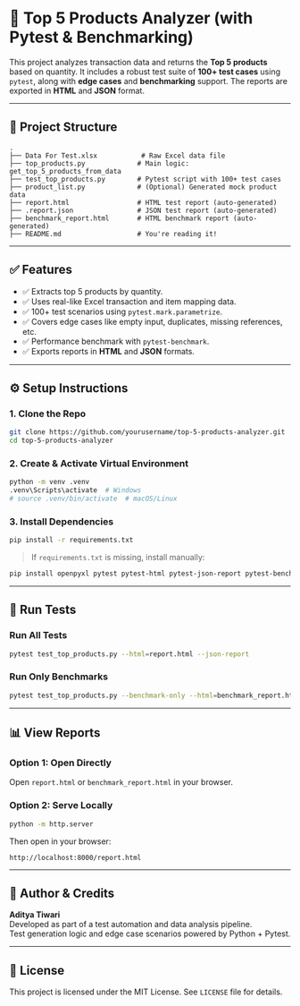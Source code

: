 
# 🧪 Top 5 Products Analyzer (with Pytest & Benchmarking)

This project analyzes transaction data and returns the **Top 5 products** based on quantity. It includes a robust test suite of **100+ test cases** using `pytest`, along with **edge cases** and **benchmarking** support. The reports are exported in **HTML** and **JSON** format.

---

## 📁 Project Structure

```
.
├── Data For Test.xlsx           # Raw Excel data file
├── top_products.py             # Main logic: get_top_5_products_from_data
├── test_top_products.py        # Pytest script with 100+ test cases
├── product_list.py             # (Optional) Generated mock product data
├── report.html                 # HTML test report (auto-generated)
├── .report.json                # JSON test report (auto-generated)
├── benchmark_report.html       # HTML benchmark report (auto-generated)
├── README.md                   # You're reading it!
```

---

## ✅ Features

- ✅ Extracts top 5 products by quantity.
- ✅ Uses real-like Excel transaction and item mapping data.
- ✅ 100+ test scenarios using `pytest.mark.parametrize`.
- ✅ Covers edge cases like empty input, duplicates, missing references, etc.
- ✅ Performance benchmark with `pytest-benchmark`.
- ✅ Exports reports in **HTML** and **JSON** formats.

---

## ⚙️ Setup Instructions

### 1. Clone the Repo

```bash
git clone https://github.com/yourusername/top-5-products-analyzer.git
cd top-5-products-analyzer
```

### 2. Create & Activate Virtual Environment

```bash
python -m venv .venv
.venv\Scripts\activate  # Windows
# source .venv/bin/activate  # macOS/Linux
```

### 3. Install Dependencies

```bash
pip install -r requirements.txt
```

> If `requirements.txt` is missing, install manually:
```bash
pip install openpyxl pytest pytest-html pytest-json-report pytest-benchmark
```

---

## 🧪 Run Tests

### Run All Tests

```bash
pytest test_top_products.py --html=report.html --json-report
```

### Run Only Benchmarks

```bash
pytest test_top_products.py --benchmark-only --html=benchmark_report.html --json-report
```

---

## 📊 View Reports

### Option 1: Open Directly
Open `report.html` or `benchmark_report.html` in your browser.

### Option 2: Serve Locally

```bash
python -m http.server
```

Then open in your browser:

```
http://localhost:8000/report.html
```

---

## 🧠 Author & Credits

**Aditya Tiwari**  
Developed as part of a test automation and data analysis pipeline.  
Test generation logic and edge case scenarios powered by Python + Pytest.

---

## 📜 License

This project is licensed under the MIT License. See `LICENSE` file for details.
